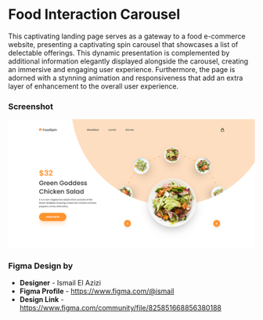 # Food Interaction Carousel

This captivating landing page serves as a gateway to a food e-commerce website, presenting a captivating spin carousel that showcases a list of delectable offerings. This dynamic presentation is complemented by additional information elegantly displayed alongside the carousel, creating an immersive and engaging user experience. Furthermore, the page is adorned with a stynning animation and responsiveness that add an extra layer of enhancement to the overall user experience.

### Screenshot

![Page Preview](public/screenshot.png)

### Figma Design by

- **Designer** - Ismail El Azizi
- **Figma Profile** - https://www.figma.com/@ismail
- **Design Link** - https://www.figma.com/community/file/825851668856380188
